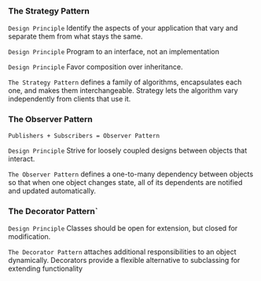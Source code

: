 ### The Strategy Pattern
`Design Principle`
Identify the aspects of your application that vary and separate them from what stays the same.

`Design Principle`
Program to an interface, not an implementation

`Design Principle`
Favor composition over inheritance.

`The Strategy Pattern` defines a family of algorithms, encapsulates each one, and makes them interchangeable. Strategy lets the algorithm vary independently from clients that use it.

### The Observer Pattern
`Publishers + Subscribers = Observer Pattern`

`Design Principle`
Strive for loosely coupled designs between objects that interact.

`The Observer Pattern` defines a one-to-many dependency between objects so that when one object changes state, all of its dependents are notified and updated automatically.

### The Decorator Pattern`
`Design Principle`
Classes should be open for extension, but closed for modification.

`The Decorator Pattern` attaches additional responsibilities to an object dynamically. Decorators provide a flexible alternative to subclassing for extending functionality